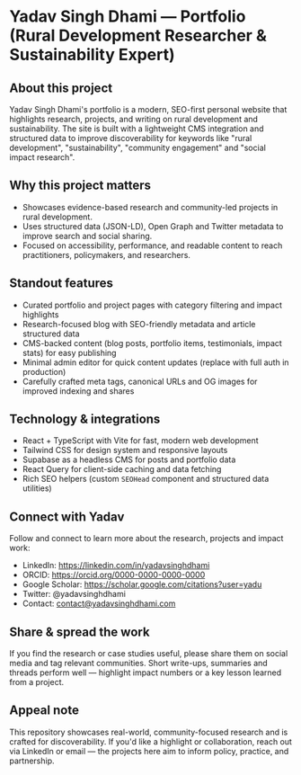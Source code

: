 # Yadav Singh Dhami — Portfolio (Rural Development Researcher & Sustainability Expert)

About this project
-------------------

Yadav Singh Dhami's portfolio is a modern, SEO-first personal website that highlights research, projects, and writing on rural development and sustainability. The site is built with a lightweight CMS integration and structured data to improve discoverability for keywords like "rural development", "sustainability", "community engagement" and "social impact research".

Why this project matters
------------------------

- Showcases evidence-based research and community-led projects in rural development.
- Uses structured data (JSON-LD), Open Graph and Twitter metadata to improve search and social sharing.
- Focused on accessibility, performance, and readable content to reach practitioners, policymakers, and researchers.

Standout features
-----------------

- Curated portfolio and project pages with category filtering and impact highlights
- Research-focused blog with SEO-friendly metadata and article structured data
- CMS-backed content (blog posts, portfolio items, testimonials, impact stats) for easy publishing
- Minimal admin editor for quick content updates (replace with full auth in production)
- Carefully crafted meta tags, canonical URLs and OG images for improved indexing and shares

Technology & integrations
------------------------

- React + TypeScript with Vite for fast, modern web development
- Tailwind CSS for design system and responsive layouts
- Supabase as a headless CMS for posts and portfolio data
- React Query for client-side caching and data fetching
- Rich SEO helpers (custom `SEOHead` component and structured data utilities)

Connect with Yadav
------------------

Follow and connect to learn more about the research, projects and impact work:

- LinkedIn: https://linkedin.com/in/yadavsinghdhami
- ORCID: https://orcid.org/0000-0000-0000-0000
- Google Scholar: https://scholar.google.com/citations?user=yadu
- Twitter: @yadavsinghdhami
- Contact: contact@yadavsinghdhami.com

Share & spread the work
-----------------------

If you find the research or case studies useful, please share them on social media and tag relevant communities. Short write-ups, summaries and threads perform well — highlight impact numbers or a key lesson learned from a project.

Appeal note
-----------

This repository showcases real-world, community-focused research and is crafted for discoverability. If you'd like a highlight or collaboration, reach out via LinkedIn or email — the projects here aim to inform policy, practice, and partnership.

